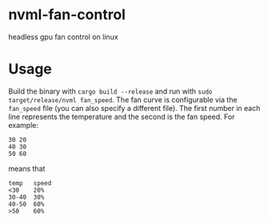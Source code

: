 # nvml-fan-control
headless gpu fan control on linux

# Usage
Build the binary with `cargo build --release` and run with `sudo target/release/nvml fan_speed`.
The fan curve is configurable via the `fan_speed` file (you can also specify a different file).
The first number in each line represents the temperature and the second is the fan speed. For example:

```
30 20
40 30
50 60
```
means that
```
temp   speed
<30    20%
30-40  30%
40-50  60%
>50    60%
```

